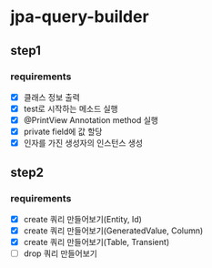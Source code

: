 # jpa-query-builder

## step1

### requirements

- [x] 클래스 정보 출력
- [x] test로 시작하는 메소드 실행
- [x] @PrintView Annotation method 실행
- [x] private field에 값 할당
- [x] 인자를 가진 생성자의 인스턴스 생성

## step2

### requirements

- [x] create 쿼리 만들어보기(Entity, Id)
- [x] create 쿼리 만들어보기(GeneratedValue, Column)
- [x] create 쿼리 만들어보기(Table, Transient)
- [ ] drop 쿼리 만들어보기